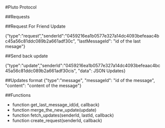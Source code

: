 #Pluto Protocol


##Requests

##Request For Friend Update

{"type":"request","senderId":"0459216ea1b0577e327a14dc4093befeaac4bc45a56c81ddc089b2a661adf30c", "lastMessageId": "id of the last mesage"}

##Send back update

{"type":"update","senderId":"0459216ea1b0577e327a14dc4093befeaac4bc45a56c81ddc089b2a661adf30cis", "data": JSON Updates}

##Updates format
{"type":"message", "messageId": "id of the message", "content": "content of the message"}


##Functions

* function get_last_message_id(id, callback)
* function merge_the_new_update(update)
* function fetch_updates(senderId, lastId, callback)
* function create_request(senderId, callback)





